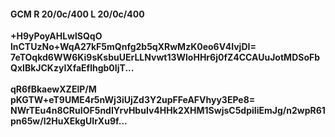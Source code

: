 #### GCM R 20/0c/400 L 20/0c/400
**+H9yPoyAHLwlSQqO**<br/>**lnCTUzNo+WqA27kF5mQnfg2b5qXRwMzK0eo6V4IvjDI=**<br/>**7eTOqkd6WW6Ki9sKsbuUErLLNvwt13WloHHr6j0fZ4CCAUuJotMDSoFbQxIBkJCKzyIXfaEflhgb0IjT...**<br/><br/>
**qR6fBkaewXZElP/M**<br/>**pKGTW+eT9UME4r5nWj3iUjZd3Y2upFFeAFVhyy3EPe8=**<br/>**NWrTEu4n8CRuIOF5ndIYrvHbuIv4HHk2XHM1SwjsC5dpiIiEmJg/n2wpR61pn65w/l2HuXEkgUIrXu9f...**